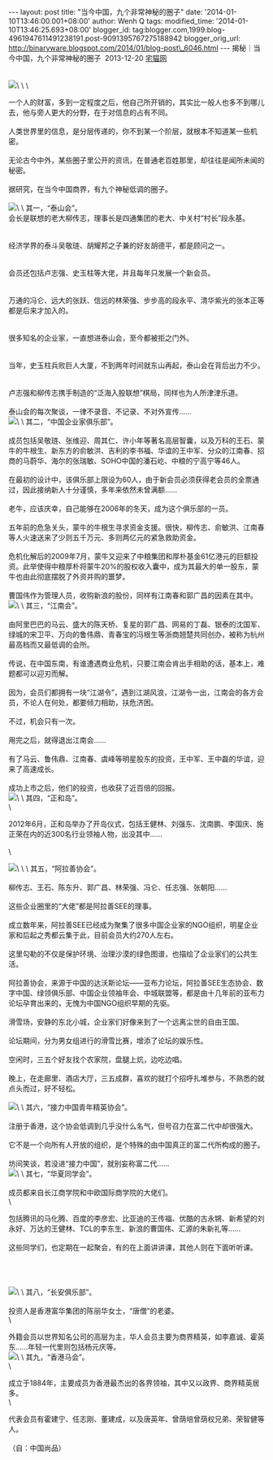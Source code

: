 --- layout: post title: "当今中国，九个非常神秘的圈子" date:
'2014-01-10T13:46:00.001+08:00' author: Wenh Q tags: modified\_time:
'2014-01-10T13:46:25.693+08:00' blogger\_id:
tag:blogger.com,1999:blog-4961947611491238191.post-9091395767275188942
blogger\_orig\_url:
http://binaryware.blogspot.com/2014/01/blog-post\_6046.html ---
揭秘｜当今中国，九个非常神秘的圈子  2013-12-20
[宅猫网](https://www.blogger.com/blogger.g?blogID=4961947611491238191)\
\
\
![](https://images-blogger-opensocial.googleusercontent.com/gadgets/proxy?url=http%3A%2F%2Fmmbiz.qpic.cn%2Fmmbiz%2FPCXhwGj866zrPwVcTr6Y5Im8oy9Xd3B3aIM6g8FRJhf5f74nSq4evvwXho9gYukNa6Hlbnjoxiax63pwToBH2zA%2F0&container=blogger&gadget=a&rewriteMime=image%2F*)\
\
\

一个人的财富，多到一定程度之后，他自己所开销的，其实比一般人也多不到哪儿去，他与旁人更大的分野，在于对信息的占有不同。\
\
人类世界里的信息，是分层传递的，你不到某一个阶层，就根本不知道某一些机密。\
\
无论古今中外，某些圈子里公开的资讯，在普通老百姓那里，却往往是闻所未闻的秘密。\
\
据研究，在当今中国商界，有九个神秘低调的圈子。\
\
![](https://images-blogger-opensocial.googleusercontent.com/gadgets/proxy?url=http%3A%2F%2Fmmsns.qpic.cn%2Fmmsns%2F7XISWicmTEfrgq891T9qhe5lvGQ2o7k6ibQ8YUEHQhWdP0pDWlHzibE7g%2F0&container=blogger&gadget=a&rewriteMime=image%2F*)\
\
其一，“泰山会”。
\
 会长是联想的老大柳传志，理事长是四通集团的老大、中关村“村长”段永基。\
\
\
经济学界的泰斗吴敬琏、胡耀邦之子兼的好友胡德平，都是顾问之一。\
\
\
会员还包括卢志强、史玉柱等大佬，并且每年只发展一个新会员。\
\
\
万通的冯仑、远大的张跃、信远的林荣强、步步高的段永平、清华紫光的张本正等都是后来才加入的。\
\
\
很多知名的企业家，一直想进泰山会，至今都被拒之门外。\
\
\
当年，史玉柱兵败巨人大厦，不到两年时间就东山再起，泰山会在背后出力不少。\
\
\
卢志强和柳传志携手制造的“泛海入股联想”棋局，同样也为人所津津乐道。\
\
泰山会的每次聚谈，一律不录音、不记录、不对外宣传……
\
![](https://images-blogger-opensocial.googleusercontent.com/gadgets/proxy?url=http%3A%2F%2Fmmsns.qpic.cn%2Fmmsns%2F7XISWicmTEfrgq891T9qhe5lvGQ2o7k6ibVyqMmoUEDjxyMVFMoqjdkw%2F0&container=blogger&gadget=a&rewriteMime=image%2F*)\
\
其二，“中国企业家俱乐部”。\
\
成员包括吴敬琏、张维迎、周其仁、许小年等著名高层智囊，以及万科的王石、蒙牛的牛根生、新东方的俞敏洪、吉利的李书福、华谊的王中军、分众的江南春、招商的马蔚华、海尔的张瑞敏、SOHO中国的潘石屹、中粮的宁高宁等46人。\
\
在最初的设计中，该俱乐部上限设为60人，由于新会员必须获得老会员的全票通过，因此接纳新人十分谨慎，多年来依然未曾满额……\
\
老牛，应该庆幸，自己能够在2006年的冬天，成为这个俱乐部的一员。\
\
五年前的危急关头，蒙牛的牛根生寻求资金支援。很快，柳传志、俞敏洪、江南春等人火速送来了少则五千万元、多则两亿元的紧急救助资金。\
\
危机化解后的2009年7月，蒙牛又迎来了中粮集团和厚朴基金61亿港元的巨额投资。此举使得中粮厚朴将蒙牛20%的股权收入囊中，成为其最大的单一股东，蒙牛也由此彻底摆脱了外资并购的噩梦。\
\
曹国伟作为管理人员，收购新浪的股份，同样有江南春和郭广昌的因素在其中。
\
![](https://images-blogger-opensocial.googleusercontent.com/gadgets/proxy?url=http%3A%2F%2Fmmsns.qpic.cn%2Fmmsns%2F7XISWicmTEfrgq891T9qhe5lvGQ2o7k6ib2BPtRAS6GYvX7Y20s9BtrQ%2F0&container=blogger&gadget=a&rewriteMime=image%2F*)\
\
其三，“江南会”。\
\
由阿里巴巴的马云、盛大的陈天桥、复星的郭广昌、网易的丁磊、银泰的沈国军、绿城的宋卫平、万向的鲁伟鼎、青春宝的冯根生等浙商翘楚共同创办，被称为杭州最高档而又最低调的会所。\
\
传说，在中国东南，有谁遭遇商业危机，只要江南会肯出手相助的话，基本上，难题都可以迎刃而解。\
\
因为，会员们都拥有一块“江湖令”，遇到江湖风浪，江湖令一出，江南会的各方会员，不论人在何处，都要倾力相助，扶危济困。\
\
不过，机会只有一次。\
\
用完之后，就得退出江南会……\
\
有了马云、鲁伟鼎、江南春、虞峰等明星股东的投资，王中军、王中磊的华谊，迎来了高速成长。\
\
成功上市之后，他们的投资，也收获了近百倍的回报。
\
![](https://images-blogger-opensocial.googleusercontent.com/gadgets/proxy?url=http%3A%2F%2Fmmsns.qpic.cn%2Fmmsns%2F7XISWicmTEfrgq891T9qhe5lvGQ2o7k6ib4jx9ffrWTibVpPLlKJVlgdQ%2F0&container=blogger&gadget=a&rewriteMime=image%2F*)\
\
其四，“正和岛”。\
\

2012年6月，正和岛举办了开岛仪式，包括王健林、刘强东、沈南鹏、李国庆、施正荣在内的近300名行业领袖人物，出没其中……\
\
\

![](https://images-blogger-opensocial.googleusercontent.com/gadgets/proxy?url=http%3A%2F%2Fmmsns.qpic.cn%2Fmmsns%2F7XISWicmTEfrgq891T9qhe5lvGQ2o7k6ibhWPDj5njicHEK4IEia7VJsJw%2F0&container=blogger&gadget=a&rewriteMime=image%2F*)\
\
\
其五，“阿拉善协会”。\
\
柳传志、王石、陈东升、郭广昌、林荣强、冯仑、任志强、张朝阳……\
\
这些企业圈里的“大佬”都是阿拉善SEE的理事。\
\
成立数年来，阿拉善SEE已经成为聚集了很多中国企业家的NGO组织，明星企业家和后起之秀都云集于此，目前会员大约270人左右。\
\
这里勾勒的不仅是保护环境、治理沙漠的绿色图谱，也描绘了企业家们的公共生活。\
\
阿拉善协会，来源于中国的达沃斯论坛——亚布力论坛，阿拉善SEE生态协会、数字中国、绿领俱乐部、中国企业领袖年会、中城联盟等，都是由十几年前的亚布力论坛孕育出来的，无愧为中国NGO组织早期的先驱。\
\
滑雪场，安静的东北小城，企业家们好像来到了一个远离尘世的自由王国。\
\
论坛期间，分为男女组进行的滑雪比赛，增添了论坛的娱乐性。\
\
空闲时，三五个好友找个农家院，盘腿上炕，边吃边唱。\
\
晚上，在走廊里、酒店大厅，三五成群，喜欢的就打个招呼扎堆参与，不熟悉的就点头而过，好不轻松。\
\
![](https://images-blogger-opensocial.googleusercontent.com/gadgets/proxy?url=http%3A%2F%2Fmmsns.qpic.cn%2Fmmsns%2F7XISWicmTEfrgq891T9qhe5lvGQ2o7k6ibKckZel224vBNhia7BiasricNQ%2F0&container=blogger&gadget=a&rewriteMime=image%2F*)\
\
其六，“接力中国青年精英协会”。\
\
注册于香港，这个协会低调到几乎没什么名气，但号召力在富二代中却很强大。\
\
它不是一个向所有人开放的组织，是个特殊的由中国真正的富二代所构成的圈子。\
\
坊间笑谈，若没进“接力中国”，就别妄称富二代……
\
![](https://images-blogger-opensocial.googleusercontent.com/gadgets/proxy?url=http%3A%2F%2Fmmsns.qpic.cn%2Fmmsns%2F7XISWicmTEfrgq891T9qhe5lvGQ2o7k6ibzqp0PdIX7eGgiaywAr6eBuw%2F0&container=blogger&gadget=a&rewriteMime=image%2F*)\
\
其七，“华夏同学会”。\
\
 成员都来自长江商学院和中欧国际商学院的大佬们。\
\

包括腾讯的马化腾、百度的李彦宏、比亚迪的王传福、优酷的古永锵、新希望的刘永好、万达的王健林、TCL的李东生、新浪的曹国伟、汇源的朱新礼等……\
\
 这些同学们，也定期在一起聚会，有的在上面讲讲课，其他人则在下面听听课。\
\
\
\
\
![](https://images-blogger-opensocial.googleusercontent.com/gadgets/proxy?url=http%3A%2F%2Fmmsns.qpic.cn%2Fmmsns%2F7XISWicmTEfrgq891T9qhe5lvGQ2o7k6ib0iafsN3L6dBWKFsS2ByqJcA%2F0&container=blogger&gadget=a&rewriteMime=image%2F*)\
\
其八，“长安俱乐部”。\
\
 投资人是香港富华集团的陈丽华女士，“唐僧”的老婆。\
\

外籍会员以世界知名公司的高层为主，华人会员主要为商界精英，如李嘉诚、霍英东……年轻一代里则包括杨元庆等。
\
![](https://images-blogger-opensocial.googleusercontent.com/gadgets/proxy?url=http%3A%2F%2Fmmsns.qpic.cn%2Fmmsns%2F7XISWicmTEfrgq891T9qhe5lvGQ2o7k6ibtEyocrKDjiczerVWqjqt7Ww%2F0&container=blogger&gadget=a&rewriteMime=image%2F*)\
\
其九，“香港马会”。\
\

成立于1884年，主要成员为香港最杰出的各界领袖，其中又以政界、商界精英居多。\
\

代表会员有霍建宁、任志刚、董建成，以及唐英年、曾荫培曾荫权兄弟、荣智健等人。\
\
（自：中国尚品）
